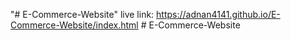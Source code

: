 "# E-Commerce-Website"
 live link: https://adnan4141.github.io/E-Commerce-Website/index.html
#   E - C o m m e r c e - W e b s i t e 
 
 
